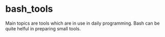 # bash_tools

Main topics are tools which are in use in daily programming. Bash can be quite helful in preparing small tools.


